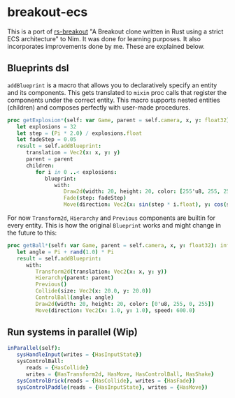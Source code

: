 # breakout-ecs

This is a port of [rs-breakout](https://github.com/michalbe/rs-breakout)
"A Breakout clone written in Rust using a strict ECS architecture" to Nim.
It was done for learning purposes. It also incorporates improvements done by me.
These are explained below.

## Blueprints dsl

``addBlueprint`` is a macro that allows you to declaratively specify an entity and its components.
This gets translated to ``mixin`` proc calls that register the components under the correct entity.
This macro supports nested entities (children) and composes perfectly with user-made procedures.

```nim
proc getExplosion*(self: var Game, parent = self.camera, x, y: float32): int =
   let explosions = 32
   let step = (Pi * 2.0) / explosions.float
   let fadeStep = 0.05
   result = self.addBlueprint:
      translation = Vec2(x: x, y: y)
      parent = parent
      children:
         for i in 0 ..< explosions:
            blueprint:
               with:
                  Draw2d(width: 20, height: 20, color: [255'u8, 255, 255, 255])
                  Fade(step: fadeStep)
                  Move(direction: Vec2(x: sin(step * i.float), y: cos(step * i.float)), speed: 800.0)
```

For now ``Transform2d``, ``Hierarchy`` and ``Previous`` components are builtin for every entity.
This is how the original ``Blueprint`` works and might change in the future to this:

```nim
proc getBall*(self: var Game, parent = self.camera, x, y: float32): int =
   let angle = Pi + rand(1.0) * Pi
   result = self.addBlueprint:
      with:
         Transform2d(translation: Vec2(x: x, y: y))
         Hierarchy(parent: parent)
         Previous()
         Collide(size: Vec2(x: 20.0, y: 20.0))
         ControlBall(angle: angle)
         Draw2d(width: 20, height: 20, color: [0'u8, 255, 0, 255])
         Move(direction: Vec2(x: 1.0, y: 1.0), speed: 600.0)
```

## Run systems in parallel (Wip)

```nim
inParallel(self):
   sysHandleInput(writes = {HasInputState})
   sysControlBall:
      reads = {HasCollide}
      writes = {HasTransform2d, HasMove, HasControlBall, HasShake}
   sysControlBrick(reads = {HasCollide}, writes = {HasFade})
   sysControlPaddle(reads = {HasInputState}, writes = {HasMove})
```
